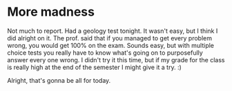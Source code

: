 # More madness

Not much to report. Had a geology test tonight. It wasn't easy, but I think I did alright on it. The prof. said that if you managed to get every problem wrong, you would get 100% on the exam. Sounds easy, but with multiple choice tests you really have to know what's going on to purposefully answer every one wrong. I didn't try it this time, but if my grade for the class is really high at the end of the semester I might give it a try. :)

Alright, that's gonna be all for today.
